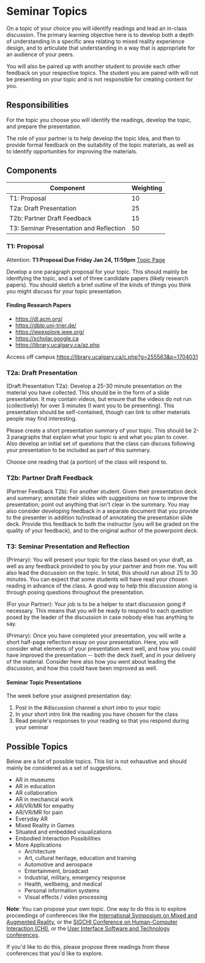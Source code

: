 # Seminar Topics

On a topic of your choice you will identify readings and lead an in-class discussion. The primary learning objective here is to develop both a depth of understanding in a specific area relating to mixed reality experience design, and to articulate that understanding in a way that is appropriate for an audience of your peers.

You will also be paired up with another student to provide each other feedback on your respective topics. The student you are paired with will not be presenting on your topic and is not responsible for creating content for you.

## Responsibilities

For the topic you choose you will identify the readings, develop the topic, and prepare the presentation.

The role of your partner is to help develop the topic idea, and then to provide formal feedback on the suitability of the topic materials, as well as to identify opportunities for improving the materials.

## Components

| Component                                     |  Weighting  |
|-----------------------------------------------|-----|
| T1: Proposal                        | 10  |
| T2a: Draft Presentation              | 25   |
| T2b: Partner Draft Feedback            | 15   |
| T3: Seminar Presentation and Reflection                   | 50 |

### T1: Proposal

Attention: **T1:Proposal Due Friday Jan 24, 11:59pm** [Topic Page](topic.md)

Develop a one paragraph proposal for your topic. This should mainly be identfying the topic, and a set of three candidate papers (likely research papers). You should sketch a brief outline of the kinds of things you think you might discuss for your topic presentation.

#### Finding Research Papers

* <https://dl.acm.org/>
* <https://dblp.uni-trier.de/>
* <https://ieeexplore.ieee.org/>
* <https://scholar.google.ca>
* <https://library.ucalgary.ca/az.php>

Access off campus
<https://library.ucalgary.ca/c.php?g=255563&p=1704031>

### T2a: Draft Presentation

(Draft Presentation T2a): Develop a 25-30 minute presentation on the material you have collected. This should be in the form of a slide presentation. It may contain videos, but ensure that the videos do not run (collectively) for over 3 minutes (I want you to be presenting). This presentation should be self-contained, though can link to other materials people may find interesting.

Please create a short presentation summary of your topic. This should be 2-3 paragraphs that explain what your topic is and what you plan to cover. Also develop an initial set of questions that the class can discuss following your presentation to be included as part of this summary.

Choose one reading that (a portion) of the class will respond to.

### T2b: Partner Draft Feedback

(Partner Feedback T2b): For another student. Given their presentation deck and summary; annotate their slides with suggestions on how to improve the presentation; point out anything that isn't clear in the summary. You may also consider developing feedback in a separate document that you provide to the presenter in addition to/instead of annotating the presentation slide deck. Provide this feedback to both the instructor (you will be graded on the quality of your feedback), and to the original author of the powerpoint deck.

### T3: Seminar Presentation and Reflection

(Primary): You will present your topic for the class based on your draft, as well as any feedback provided to you by your partner and from me. You will also lead the discussion on the topic. In total, this should run about 25 to 30 minutes. You can expect that some students will have read your chosen reading in advance of the class. A good way to help this discussion along is through posing questions throughout the presentation.

(For your Partner): Your job is to be a helper to start discussion going if necessary. This means that you will be ready to respond to each question posed by the leader of the discussion in case nobody else has anything to say.

(Primary): Once you have completed your presentation, you will write a short half-page reflection essay on your presentation. Here, you will consider what elements of your presentation went well, and how you could have improved the presentation -- both the deck itself, and in your delivery of the material. Consider here also how you went about leading the discussion, and how this could have been improved as well.

#### Seminar Topic Presentations

The week before your assigned presentation day:

1. Post in the #discussion channel a short intro to your topic
2. In your short intro link the reading you have chosen for the class
3. Read people's responses to your reading so that you respond during your seminar

## Possible Topics

Below are a list of possible topics. This list is not exhaustive and should mainly be considered as a set of suggestions.

* AR in museums
* AR in education
* AR collaboration
* AR in mechanical work
* AR/VR/MR for empathy
* AR/VR/MR for pain
* Everyday AR
* Mixed Reality _in_ Games
* Situated and embedded visualizations
* Embodied Interaction Possibilities
* More Applications
  * Architecture
  * Art, cultural heritage, education and training
  * Automotive and aerospace
  * Entertainment, broadcast
  * Industrial, military, emergency response
  * Health, wellbeing, and medical
  * Personal information systems
  * Visual effects / video processing

**Note**: You can propose your own topic. One way to do this is to explore proceedings of conferences like the [International Symposium on Mixed and Augmented Reality](https://dblp.org/db/conf/ismar/index), or the [SIGCHI Conference on Human-Computer Interaction (CHI)](https://dblp.uni-trier.de/db/conf/chi/), or the [User Interface Software and Technology conferences](https://dblp.uni-trier.de/db/conf/uist/).

If you'd like to do this, please propose three readings from these conferences that you'd like to explore.
